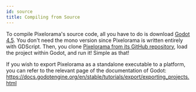 ```yaml
---
id: source
title: Compiling from Source
---
```


To compile Pixelorama's source code, all you have to do is download [Godot 4.5](https://godotengine.org/download/). You don't need the mono version since Pixelorama is written entirely with GDScript. Then, you clone [Pixelorama from its GitHub repository](https://github.com/Orama-Interactive/Pixelorama), load the project within Godot, and run it! Simple as that!

If you wish to export Pixelorama as a standalone executable to a platform, you can refer to the relevant page of the documentation of Godot: https://docs.godotengine.org/en/stable/tutorials/export/exporting_projects.html
